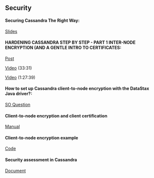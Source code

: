 ## Security

#### Securing Cassandra The Right Way:
[Slides]( http://www.slideshare.net/planetcassandra/securing-cassandra-the-right-way)

#### HARDENING CASSANDRA STEP BY STEP - PART 1 INTER-NODE ENCRYPTION (AND A GENTLE INTRO TO CERTIFICATES:
[Post]( http://thelastpickle.com/blog/2015/09/30/hardening-cassandra-step-by-step-part-1-server-to-server.html)

[Video](https://www.youtube.com/watch?v=vGud0zSbq88) (33:31)

[Video](https://www.youtube.com/watch?v=wgOsNLbXdu4) (1:27:39)

#### How to set up Cassandra client-to-node encryption with the DataStax Java driver?:
[SO Question](http://stackoverflow.com/q/25815075/1360888)

#### Client-to-node encryption and client certification
[Manual](https://datastax.github.io/java-driver/manual/ssl/)

#### Client-to-node encryption example
[Code](https://github.com/radicalbit/cassandra-ssl-client-to-node-example)

#### Security assessment in Cassandra
[Document](https://drive.google.com/open?id=0B2L9nW4Cyj41YWd1UkI4ZXVPYmM)
